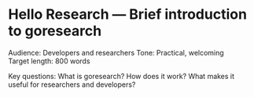 # Hello Research — Brief introduction to goresearch

Audience: Developers and researchers
Tone: Practical, welcoming  
Target length: 800 words

Key questions: What is goresearch? How does it work? What makes it useful for researchers and developers?
